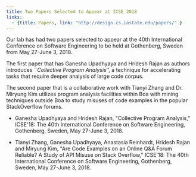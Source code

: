 ```yaml
---
title: Two Papers Selected to Appear at ICSE 2018
links:
  - {title: Papers, link: "http://design.cs.iastate.edu/papers/" }
---
```


Our lab has had two papers selected to appear at the 40th International Conference on 
Software Engineering to be held at Gothenberg, Sweden from May 27-June 3, 2018.

The first paper that has Ganesha Upadhyaya and Hridesh Rajan as authors introduces
``<EM>Collective Program Analysis</EM>’’, a technique for accelerating tasks that 
require deeper analysis of large code corpus. 

The second paper that is a collaborative work with Tianyi Zhang and Dr. Miryung Kim 
utilizes program analysis facilities within Boa with mining techniques outside Boa 
to study misuses of code examples in the popular StackOverflow forums. 
  
* Ganesha Upadhyaya and Hridesh Rajan, "Collective Program Analysis," ICSE'18: The 40th International Conference on Software Engineering, Gothenberg, Sweden, May 27-June 3, 2018.

* Tianyi Zhang, Ganesha Upadhyaya, Anastasia Reinhardt, Hridesh Rajan and Miryung Kim, "Are Code Examples on an Online Q&A Forum Reliable? A Study of API Misuse on Stack Overflow," ICSE'18: The 40th International Conference on Software Engineering, Gothenberg, Sweden, May 27-June 3, 2018.
